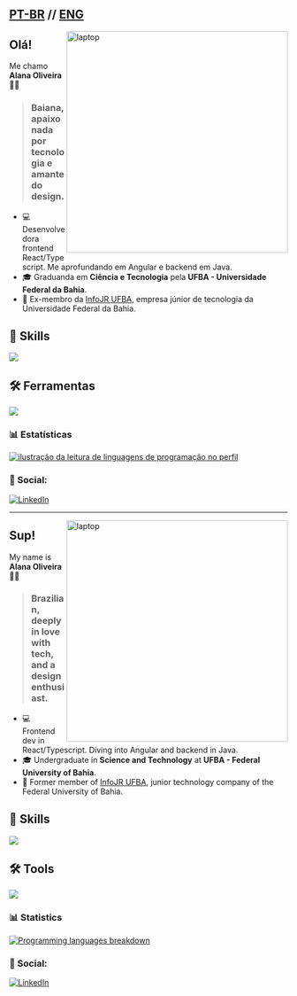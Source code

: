 [PT-BR](#olá) // [ENG](#hey)
-----------------------------
<img src="https://logichost.com.br/assets/images/developer2.gif" alt="laptop" min-width="400px" max-width="400px" width="400px" align="right">

## Olá!
Me chamo <strong>Alana Oliveira</strong> 🖖🏽

> <h3> Baiana, apaixonada por tecnologia e amante do design.</h3>
- 💻 Desenvolvedora frontend React/Typescript. Me aprofundando em Angular e backend em Java. <br>
- 🎓 Graduanda em **Ciência e Tecnologia** pela **UFBA - Universidade Federal da Bahia**. <br>
- 💼 Ex-membro da <a href="https://www.infojr.com.br/">InfoJR UFBA</a>, empresa júnior de tecnologia da Universidade Federal da Bahia. 

## 🚀 Skills

<p align="left">
  <a href="https://skillicons.dev">
    <img src="https://skillicons.dev/icons?i=html,css,js,react,ts,nextjs,vue,angular,java,tailwind" />
  </a>
</p>

## 🛠️ Ferramentas

<p align="left">
  <a href="https://skillicons.dev">
    <img src="https://skillicons.dev/icons?i=vscode,figma,git,webflow" />
  </a>
</p>

### 📊 Estatísticas

<a href="https://github.com/alaninhaisnthere" title="ilustração do mapeamento de linguagens">
  <img align="center" src="https://github-readme-stats.vercel.app/api/top-langs/?username=alaninhaisnthere&theme=dracula&hide_langs_below=1" alt="ilustração da leitura de linguagens de programação no perfil"/>
</a>

<br>

### 📱 Social:

<p align="left">
  <a href="https://www.linkedin.com/in/alanaoliveira71" title="LinkedIn">
  <img src="https://img.shields.io/badge/-Linkedin-0e76a8?style=flat-square&logo=Linkedin&logoColor=white&link=/" alt="LinkedIn"/></a>

--------------------------------

<img src="https://logichost.com.br/assets/images/developer2.gif" alt="laptop" min-width="400px" max-width="400px" width="400px" align="right">

## Sup!
My name is <strong>Alana Oliveira</strong> 🖖🏽

> <h3> Brazilian, deeply in love with tech, and a design enthusiast.</h3>
- 💻 Frontend dev in React/Typescript. Diving into Angular and backend in Java. <br>
- 🎓 Undergraduate in **Science and Technology** at **UFBA - Federal University of Bahia**. <br>
- 💼 Former member of <a href="https://www.infojr.com.br/">InfoJR UFBA</a>, junior technology company of the Federal University of Bahia.

## 🚀 Skills

<p align="left">
  <a href="https://skillicons.dev">
    <img src="https://skillicons.dev/icons?i=html,css,js,react,ts,nextjs,vue,angular,java,tailwind" />
  </a>
</p>

## 🛠️ Tools

<p align="left">
  <a href="https://skillicons.dev">
    <img src="https://skillicons.dev/icons?i=vscode,figma,git,webflow" />
  </a>
</p>

### 📊 Statistics

<a href="https://github.com/alaninhaisnthere" title="Programming languages breakdown">
  <img align="center" src="https://github-readme-stats.vercel.app/api/top-langs/?username=alaninhaisnthere&theme=dracula&hide_langs_below=1" alt="Programming languages breakdown"/>
</a>

<br>

### 📱 Social:

<p align="left">
  <a href="https://www.linkedin.com/in/alanaoliveira71" title="LinkedIn">
  <img src="https://img.shields.io/badge/-Linkedin-0e76a8?style=flat-square&logo=Linkedin&logoColor=white&link=/" alt="LinkedIn"/></a>
